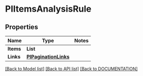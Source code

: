 # PIItemsAnalysisRule

## Properties
Name | Type | Notes
------------ | ------------- | -------------
**Items** | **List<PIAnalysisRule>**
**Links** | **[**PIPaginationLinks**](../models/PIPaginationLinks.md)**

[[Back to Model list]](../../DOCUMENTATION.md#documentation-for-models) [[Back to API list]](../../DOCUMENTATION.md#documentation-for-api-endpoints) [[Back to DOCUMENTATION]](../../DOCUMENTATION.md)
